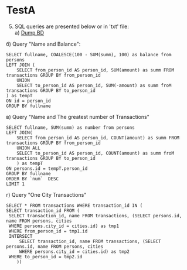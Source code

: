 # TestA

5. SQL queries are presented below or in 'txt' file: <br>
a) [Dump BD](test_amasty.sql)  <br>

б) Query "Name and Balance":

    SELECT fullname, COALESCE(100 - SUM(summ), 100) as balance from persons
    LEFT JOIN (
        SELECT from_person_id AS person_id, SUM(amount) as summ FROM transactions GROUP BY from_person_id
        UNION
        SELECT to_person_id AS person_id, SUM(-amount) as summ froM transactions GROUP BY to_person_id
    ) as tempT
    ON id = person_id
    GROUP BY fullname
    
в) Query "Name and The greatest number of Transactions"

    SELECT fullname, SUM(summ) as number from persons
    LEFT JOIN(
	    SELECT from_person_id AS person_id, COUNT(amount) as summ FROM transactions GROUP BY from_person_id
	    UNION ALL
	    SELECT to_person_id AS person_id, COUNT(amount) as summ froM transactions GROUP BY to_person_id
	    ) as tempT
    ON persons.id = tempT.person_id
    GROUP BY fullname  
    ORDER BY `num`  DESC
    LIMIT 1

г) Query "One City Transactions"

    SELECT * FROM transactions WHERE transaction_id IN (
    SELECT transaction_id FROM (
   	 SELECT transaction_id, name FROM transactions, (SELECT persons.id, name FROM persons, cities 
  	 WHERE persons.city_id = cities.id) as tmp1
   	 WHERE from_person_id = tmp1.id
  	 INTERSECT
    	 SELECT transaction_id, name FROM transactions, (SELECT persons.id, name FROM persons, cities 
    	 WHERE persons.city_id = cities.id) as tmp2
   	 WHERE to_person_id = tmp2.id
    	))
